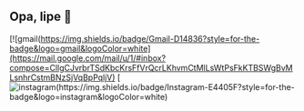 ## Opa, lipe 👋
[![gmail(https://img.shields.io/badge/Gmail-D14836?style=for-the-badge&logo=gmail&logoColor=white](https://mail.google.com/mail/u/1/#inbox?compose=CllgCJvrbrTSdKbcKrsFfVrQcrLKhvmCtMlLsWtPsFkKTBSWgBvMLsnhrCstmBNzSjVqBpPqljV)
[![instagram(https://img.shields.io/badge/Instagram-E4405F?style=for-the-badge&logo=instagram&logoColor=white)](https://www.instagram.com/lipe_fenske/)
